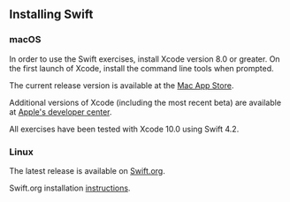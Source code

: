 ## Installing Swift

### macOS

In order to use the Swift exercises, install Xcode version 8.0 or greater. On the first launch of Xcode, install the command line tools when prompted.

The current release version is available at the [Mac App Store](https://itunes.apple.com/us/app/xcode/id497799835?mt=12). 

Additional versions of Xcode (including the most recent beta) are available at [Apple's developer center](https://developer.apple.com/xcode/downloads/).

All exercises have been tested with Xcode 10.0 using Swift 4.2.

### Linux

The latest release is available on [Swift.org](https://swift.org/download/#releases).

Swift.org installation [instructions](https://swift.org/getting-started/#installing-swift).
